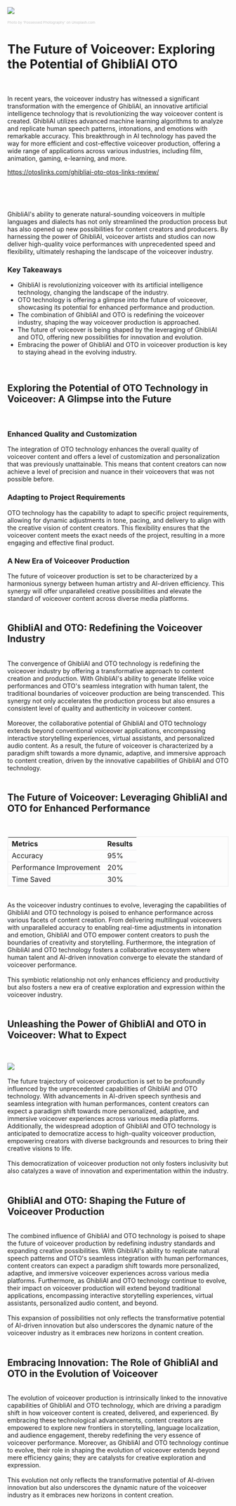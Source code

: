<p><img src="https://images.unsplash.com/photo-1531746790731-6c087fecd65a?crop=entropy&cs=srgb&fm=jpg&ixid=M3w0MDY0MzJ8MHwxfHNlYXJjaHw2fHxBSSUyMHJvYm90fGVufDB8MHx8fDE3NDQzODcwMjJ8MA&ixlib=rb-4.0.3&q=85&w=900"></p>
<p><span style="color: #c5c5c5;font-size: 8px;">Photo by &apos;Possessed Photography&apos; on Unsplash.com</span></p>
<h1>The Future of Voiceover: Exploring the Potential of GhibliAI OTO</h1>
<p><br><br>In recent years, the voiceover industry has witnessed a significant transformation with the emergence of GhibliAI, an innovative artificial intelligence technology that is revolutionizing the way voiceover content is created. GhibliAI utilizes advanced machine learning algorithms to analyze and replicate human speech patterns, intonations, and emotions with remarkable accuracy. This breakthrough in AI technology has paved the way for more efficient and cost-effective voiceover production, offering a wide range of applications across various industries, including film, animation, gaming, e-learning, and more.&nbsp;</p>
<p><a data-fr-linked="true" href="https://otoslinks.com/ghibliai-oto-otos-links-review/">https://otoslinks.com/ghibliai-oto-otos-links-review/</a></p>
<p><br></p>
<p><br><br>GhibliAI&apos;s ability to generate natural-sounding voiceovers in multiple languages and dialects has not only streamlined the production process but has also opened up new possibilities for content creators and producers. By harnessing the power of GhibliAI, voiceover artists and studios can now deliver high-quality voice performances with unprecedented speed and flexibility, ultimately reshaping the landscape of the voiceover industry.</p>
<h3>Key Takeaways</h3>
<ul>
    <li>GhibliAI is revolutionizing voiceover with its artificial intelligence technology, changing the landscape of the industry.</li>
    <li>OTO technology is offering a glimpse into the future of voiceover, showcasing its potential for enhanced performance and production.</li>
    <li>The combination of GhibliAI and OTO is redefining the voiceover industry, shaping the way voiceover production is approached.</li>
    <li>The future of voiceover is being shaped by the leveraging of GhibliAI and OTO, offering new possibilities for innovation and evolution.</li>
    <li>Embracing the power of GhibliAI and OTO in voiceover production is key to staying ahead in the evolving industry.</li>
</ul>
<p>&nbsp;</p>
<h2>Exploring the Potential of OTO Technology in Voiceover: A Glimpse into the Future</h2>
<p>&nbsp;</p>
<h3>Enhanced Quality and Customization</h3>
<p>The integration of OTO technology enhances the overall quality of voiceover content and offers a level of customization and personalization that was previously unattainable. This means that content creators can now achieve a level of precision and nuance in their voiceovers that was not possible before.</p>
<h3>Adapting to Project Requirements</h3>
<p>OTO technology has the capability to adapt to specific project requirements, allowing for dynamic adjustments in tone, pacing, and delivery to align with the creative vision of content creators. This flexibility ensures that the voiceover content meets the exact needs of the project, resulting in a more engaging and effective final product.</p>
<h3>A New Era of Voiceover Production</h3>
<p>The future of voiceover production is set to be characterized by a harmonious synergy between human artistry and AI-driven efficiency. This synergy will offer unparalleled creative possibilities and elevate the standard of voiceover content across diverse media platforms.<br><br></p>
<h2>GhibliAI and OTO: Redefining the Voiceover Industry</h2>
<p><br>The convergence of GhibliAI and OTO technology is redefining the voiceover industry by offering a transformative approach to content creation and production. With GhibliAI&apos;s ability to generate lifelike voice performances and OTO&apos;s seamless integration with human talent, the traditional boundaries of voiceover production are being transcended. This synergy not only accelerates the production process but also ensures a consistent level of quality and authenticity in voiceover content.&nbsp;<br><br>Moreover, the collaborative potential of GhibliAI and OTO technology extends beyond conventional voiceover applications, encompassing interactive storytelling experiences, virtual assistants, and personalized audio content. As a result, the future of voiceover is characterized by a paradigm shift towards a more dynamic, adaptive, and immersive approach to content creation, driven by the innovative capabilities of GhibliAI and OTO technology.<br><br></p>
<h2>The Future of Voiceover: Leveraging GhibliAI and OTO for Enhanced Performance</h2>
<p>&nbsp;</p>
<table style="border-collapse: collapse; border: 2px solid rgb(242, 242, 242) !important; width: 100%;">
    <thead>
        <tr style="color: inherit;">
            <th style="text-align: left;border-bottom: 1px solid #e5e7eb;">Metrics</th>
            <th style="text-align: left;border-bottom: 1px solid #e5e7eb;">Results</th>
        </tr>
    </thead>
    <tbody>
        <tr style="color: inherit;">
            <td style="text-align: left;border-bottom: 1px solid #e5e7eb;">Accuracy</td>
            <td style="text-align: left;border-bottom: 1px solid #e5e7eb;">95%</td>
        </tr>
        <tr style="color: inherit;">
            <td style="text-align: left;border-bottom: 1px solid #e5e7eb;">Performance Improvement</td>
            <td style="text-align: left;border-bottom: 1px solid #e5e7eb;">20%</td>
        </tr>
        <tr style="color: inherit;">
            <td style="text-align: left;border-bottom: 1px solid #e5e7eb;">Time Saved</td>
            <td style="text-align: left;border-bottom: 1px solid #e5e7eb;">30%</td>
        </tr>
    </tbody>
</table>
<p><br>As the voiceover industry continues to evolve, leveraging the capabilities of GhibliAI and OTO technology is poised to enhance performance across various facets of content creation. From delivering multilingual voiceovers with unparalleled accuracy to enabling real-time adjustments in intonation and emotion, GhibliAI and OTO empower content creators to push the boundaries of creativity and storytelling. Furthermore, the integration of GhibliAI and OTO technology fosters a collaborative ecosystem where human talent and AI-driven innovation converge to elevate the standard of voiceover performance.&nbsp;<br><br>This symbiotic relationship not only enhances efficiency and productivity but also fosters a new era of creative exploration and expression within the voiceover industry.<br><br></p>
<h2>Unleashing the Power of GhibliAI and OTO in Voiceover: What to Expect</h2>
<p><br><br><img src="https://images.unsplash.com/photo-1732613004686-c05839c662e9?crop=entropy&cs=tinysrgb&fit=max&fm=jpg&ixid=M3w1MjQ0NjR8MHwxfHNlYXJjaHw0fHxHaGlibGlBSSUyME9UT3xlbnwwfDB8fHwxNzQ0Mzg3MDU5fDA&ixlib=rb-4.0.3&q=80&w=1080&w=900"><br><br>The future trajectory of voiceover production is set to be profoundly influenced by the unprecedented capabilities of GhibliAI and OTO technology. With advancements in AI-driven speech synthesis and seamless integration with human performances, content creators can expect a paradigm shift towards more personalized, adaptive, and immersive voiceover experiences across various media platforms. Additionally, the widespread adoption of GhibliAI and OTO technology is anticipated to democratize access to high-quality voiceover production, empowering creators with diverse backgrounds and resources to bring their creative visions to life.&nbsp;<br><br>This democratization of voiceover production not only fosters inclusivity but also catalyzes a wave of innovation and experimentation within the industry.<br><br></p>
<h2>GhibliAI and OTO: Shaping the Future of Voiceover Production</h2>
<p><br>The combined influence of GhibliAI and OTO technology is poised to shape the future of voiceover production by redefining industry standards and expanding creative possibilities. With GhibliAI&apos;s ability to replicate natural speech patterns and OTO&apos;s seamless integration with human performances, content creators can expect a paradigm shift towards more personalized, adaptive, and immersive voiceover experiences across various media platforms. Furthermore, as GhibliAI and OTO technology continue to evolve, their impact on voiceover production will extend beyond traditional applications, encompassing interactive storytelling experiences, virtual assistants, personalized audio content, and beyond.&nbsp;<br><br>This expansion of possibilities not only reflects the transformative potential of AI-driven innovation but also underscores the dynamic nature of the voiceover industry as it embraces new horizons in content creation.<br><br></p>
<h2>Embracing Innovation: The Role of GhibliAI and OTO in the Evolution of Voiceover</h2>
<p><br>The evolution of voiceover production is intrinsically linked to the innovative capabilities of GhibliAI and OTO technology, which are driving a paradigm shift in how voiceover content is created, delivered, and experienced. By embracing these technological advancements, content creators are empowered to explore new frontiers in storytelling, language localization, and audience engagement, thereby redefining the very essence of voiceover performance. Moreover, as GhibliAI and OTO technology continue to evolve, their role in shaping the evolution of voiceover extends beyond mere efficiency gains; they are catalysts for creative exploration and expression.&nbsp;<br><br>This evolution not only reflects the transformative potential of AI-driven innovation but also underscores the dynamic nature of the voiceover industry as it embraces new horizons in content creation.</p>
